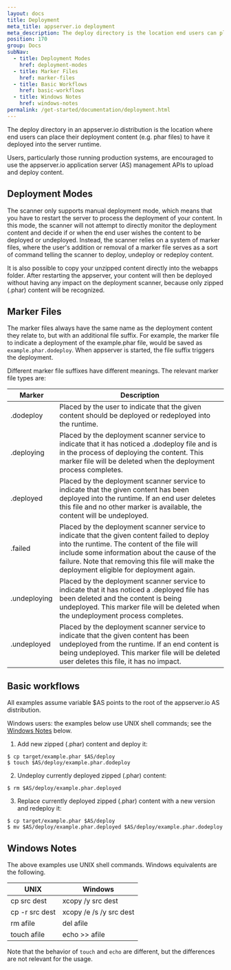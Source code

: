 ```yaml
---
layout: docs
title: Deployment
meta_title: appserver.io deployment
meta_description: The deploy directory is the location end users can place their deployment content (e. g. phar files) to have it deployed into the server runtime.
position: 170
group: Docs
subNav:
  - title: Deployment Modes
    href: deployment-modes
  - title: Marker Files
    href: marker-files
  - title: Basic Workflows
    href: basic-workflows
  - title: Windows Notes
    href: windows-notes
permalink: /get-started/documentation/deployment.html
---
```


The deploy directory in an appserver.io distribution is the location where end users can place their deployment content (e.g. phar files) to have it deployed into the server runtime.

Users, particularly those running production systems, are encouraged to use the appserver.io application server (AS) management APIs to upload and deploy content.

## Deployment Modes

The scanner only supports manual deployment mode, which means that you have to restart the server to process the deployment of your content. In this mode, the scanner will not attempt to directly monitor the deployment content and decide if or when the end user wishes the content to be deployed or undeployed. Instead, the scanner relies on a system of marker files, where the user's addition or removal of a marker file serves as a sort of command telling the scanner to deploy, undeploy or redeploy content.

It is also possible to copy your unzipped content directly into the webapps folder. After restarting the appserver, your content will then be deployed without having any impact on the deployment scanner, because only zipped (.phar) content will be recognized.

## Marker Files

The marker files always have the same name as the deployment content they relate to, but with an additional file suffix. For example, the marker file to indicate a deployment of the example.phar file, would be saved as `example.phar.dodeploy`. When appserver is started, the file suffix triggers the deployment. 

Different marker file suffixes have different meanings. The relevant marker file types are:

| Marker       | Description                                                     |
| -------------| ----------------------------------------------------------------|
| .dodeploy    | Placed by the user to indicate that the given content should be deployed or redeployed into the runtime.                     |
| .deploying   | Placed by the deployment scanner service to indicate that it has noticed a .dodeploy file and is in the process of deploying the content. This marker file will be deleted when the deployment process completes.                                   |
| .deployed    | Placed by the deployment scanner service to indicate that the given content has been deployed into the runtime. If an end user deletes this file and no other marker is available, the content will be undeployed.                                     |
| .failed      | Placed by the deployment scanner service to indicate that the given content failed to deploy into the runtime. The content of the file will include some information about the cause of the failure. Note that removing this file will make the deployment eligible for deployment again.                       |
| .undeploying | Placed by the deployment scanner service to indicate that it has noticed a .deployed file has been deleted and the content is being undeployed. This marker file will be deleted when the undeployment process completes.                        |
| .undeployed  | Placed by the deployment scanner service to indicate that the given content has been undeployed from the runtime. If an end content is being undeployed. This marker file will be deleted user deletes this file, it has no impact.                       |

## Basic workflows

All examples assume variable $AS points to the root of the appserver.io AS distribution.

Windows users: the examples below use UNIX shell commands; see the [Windows Notes](#windows-notes) below.

1. Add new zipped (.phar) content and deploy it:

```
$ cp target/example.phar $AS/deploy
$ touch $AS/deploy/example.phar.dodeploy
```

2. Undeploy currently deployed zipped (.phar) content:

```
$ rm $AS/deploy/example.phar.deployed
```

3. Replace currently deployed zipped (.phar) content with a new version and redeploy it:

```
$ cp target/example.phar $AS/deploy
$ mv $AS/deploy/example.phar.deployed $AS/deploy/example.phar.dodeploy
```

## Windows Notes

The above examples use UNIX shell commands. Windows equivalents are the following.

| UNIX           | Windows                 |
| ---------------| ------------------------|
| cp src dest    | xcopy /y src dest       |
| cp -r src dest | xcopy /e /s /y src dest |
| rm afile       | del afile               |
| touch afile    | echo >> afile           |

Note that the behavior of ```touch``` and ```echo``` are different, but the differences are not relevant for the usage. 
